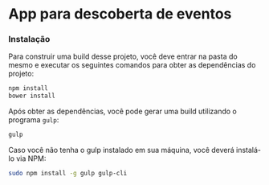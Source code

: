 # App para descoberta de eventos

### Instalação

Para construir uma build desse projeto, você deve entrar na pasta do mesmo e executar os seguintes comandos para obter as dependências do projeto:
```bash
npm install
bower install
```

Após obter as dependências, você pode gerar uma build utilizando o programa ```gulp```:
```bash
gulp
```

Caso você não tenha o gulp instalado em sua máquina, você deverá instalá-lo via NPM:
```bash
sudo npm install -g gulp gulp-cli
```